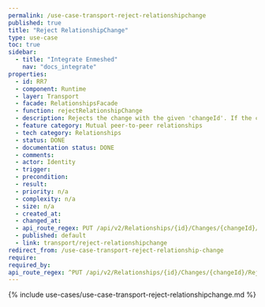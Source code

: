```yaml
---
permalink: /use-case-transport-reject-relationshipchange
published: true
title: "Reject RelationshipChange"
type: use-case
toc: true
sidebar:
  - title: "Integrate Enmeshed"
    nav: "docs_integrate"
properties:
  - id: RR7
  - component: Runtime
  - layer: Transport
  - facade: RelationshipsFacade
  - function: rejectRelationshipChange
  - description: Rejects the change with the given 'changeId'. If the change exists but belongs to another relationship, this call will fail and return status 404.
  - feature category: Mutual peer-to-peer relationships
  - tech category: Relationships
  - status: DONE
  - documentation status: DONE
  - comments:
  - actor: Identity
  - trigger:
  - precondition:
  - result:
  - priority: n/a
  - complexity: n/a
  - size: n/a
  - created_at:
  - changed_at:
  - api_route_regex: PUT /api/v2/Relationships/{id}/Changes/{changeId}/Reject
  - published: default
  - link: transport/reject-relationshipchange
redirect_from: /use-case-transport-reject-relationship-change
require:
required_by:
api_route_regex: ^PUT /api/v2/Relationships/{id}/Changes/{changeId}/Reject$
---
```


{% include use-cases/use-case-transport-reject-relationshipchange.md %}
